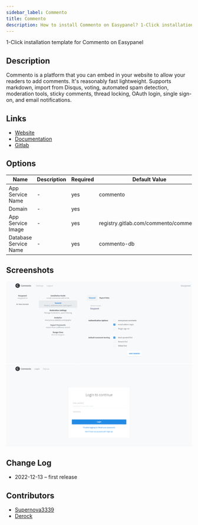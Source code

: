 ```yaml
---
sidebar_label: Commento
title: Commento
description: How to install Commento on Easypanel? 1-Click installation template for Commento on Easypanel
---
```


<!-- generated -->

1-Click installation template for Commento on Easypanel

## Description

Commento is a platform that you can embed in your website to allow your readers to add comments. It&#39;s reasonably fast lightweight. Supports markdown, import from Disqus, voting, automated spam detection, moderation tools, sticky comments, thread locking, OAuth login, single sign-on, and email notifications.

## Links

- [Website](https://commento.io/)
- [Documentation](https://commento.io/)
- [Gitlab](https://gitlab.com/commento/commento)

## Options

Name | Description | Required | Default Value
-|-|-|-
App Service Name | - | yes | commento
Domain | - | yes | 
App Service Image | - | yes | registry.gitlab.com/commento/commento
Database Service Name | - | yes | commento-db

## Screenshots

![Commento Screenshot](./assets/screenshot1.png)
![Commento Screenshot](./assets/screenshot2.png)

## Change Log

- 2022-12-13 – first release

## Contributors

- [Supernova3339](https://github.com/Supernova3339)
- [Derock](https://github.com/ItzDerock)
